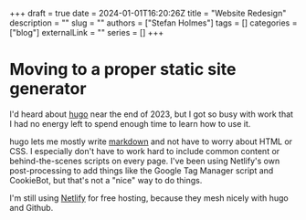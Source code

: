 +++ 
draft = true
date = 2024-01-01T16:20:26Z
title = "Website Redesign"
description = ""
slug = ""
authors = ["Stefan Holmes"]
tags = []
categories = ["blog"]
externalLink = ""
series = []
+++
# Moving to a proper static site generator

I'd heard about [hugo](https://gohugo.io/) near the end of 2023, but I got so busy with work that I had no energy left to spend enough time to learn how to use it.

hugo lets me mostly write [markdown](https://www.markdownguide.org/getting-started/) and not have to worry about HTML or CSS. I especially don't have to work hard to include common content or behind-the-scenes scripts on every page. I've been using Netlify's own post-processing to add things like the Google Tag Manager script and CookieBot, but that's not a "nice" way to do things.

I'm still using [Netlify](https://www.netlify.com/) for free hosting, because they mesh nicely with hugo and Github.